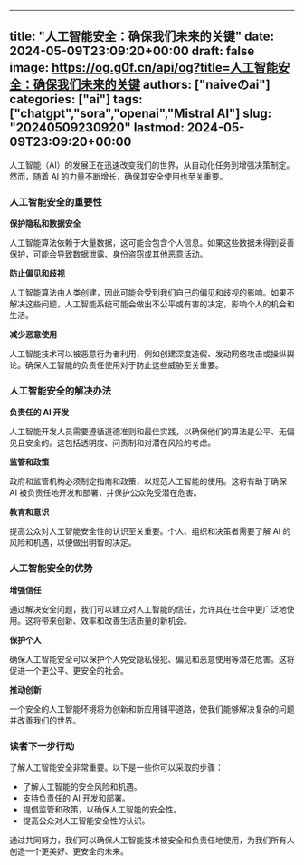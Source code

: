 
---
title: "人工智能安全：确保我们未来的关键"
date: 2024-05-09T23:09:20+00:00
draft: false
image: https://og.g0f.cn/api/og?title=人工智能安全：确保我们未来的关键
authors: ["naiveのai"]
categories: ["ai"]
tags: ["chatgpt","sora","openai","Mistral AI"]
slug: "20240509230920"
lastmod: 2024-05-09T23:09:20+00:00
---
人工智能（AI）的发展正在迅速改变我们的世界，从自动化任务到增强决策制定。然而，随着 AI 的力量不断增长，确保其安全使用也至关重要。

### 人工智能安全的重要性

**保护隐私和数据安全**

人工智能算法依赖于大量数据，这可能会包含个人信息。如果这些数据未得到妥善保护，可能会导致数据泄露、身份盗窃或其他恶意活动。

**防止偏见和歧视**

人工智能算法由人类创建，因此可能会受到我们自己的偏见和歧视的影响。如果不解决这些问题，人工智能系统可能会做出不公平或有害的决定，影响个人的机会和生活。

**减少恶意使用**

人工智能技术可以被恶意行为者利用，例如创建深度造假、发动网络攻击或操纵舆论。确保人工智能的负责任使用对于防止这些威胁至关重要。

### 人工智能安全的解决办法

**负责任的 AI 开发**

人工智能开发人员需要遵循道德准则和最佳实践，以确保他们的算法是公平、无偏见且安全的。这包括透明度、问责制和对潜在风险的考虑。

**监管和政策**

政府和监管机构必须制定指南和政策，以规范人工智能的使用。这将有助于确保 AI 被负责任地开发和部署，并保护公众免受潜在危害。

**教育和意识**

提高公众对人工智能安全性的认识至关重要。个人、组织和决策者需要了解 AI 的风险和机遇，以便做出明智的决定。

### 人工智能安全的优势

**增强信任**

通过解决安全问题，我们可以建立对人工智能的信任，允许其在社会中更广泛地使用。这将带来创新、效率和改善生活质量的新机会。

**保护个人**

确保人工智能安全可以保护个人免受隐私侵犯、偏见和恶意使用等潜在危害。这将促进一个更公平、更安全的社会。

**推动创新**

一个安全的人工智能环境将为创新和新应用铺平道路，使我们能够解决复杂的问题并改善我们的世界。

### 读者下一步行动

了解人工智能安全非常重要。以下是一些你可以采取的步骤：

* 了解人工智能的安全风险和机遇。
* 支持负责任的 AI 开发和部署。
* 提倡监管和政策，以确保人工智能的安全性。
* 提高公众对人工智能安全性的认识。

通过共同努力，我们可以确保人工智能技术被安全和负责任地使用，为我们所有人创造一个更美好、更安全的未来。